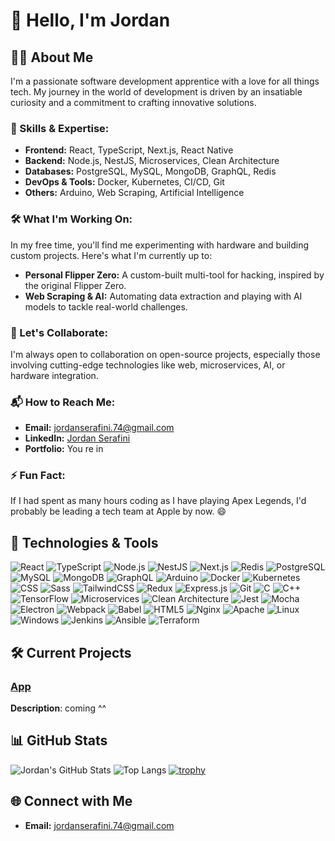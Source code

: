 # 👋 Hello, I'm Jordan

## 🧑‍💻 About Me

I'm a passionate software development apprentice with a love for all things tech. My journey in the world of development is driven by an insatiable curiosity and a commitment to crafting innovative solutions.

### 🌟 Skills & Expertise:
- **Frontend:** React, TypeScript, Next.js, React Native
- **Backend:** Node.js, NestJS, Microservices, Clean Architecture
- **Databases:** PostgreSQL, MySQL, MongoDB, GraphQL, Redis
- **DevOps & Tools:** Docker, Kubernetes, CI/CD, Git
- **Others:** Arduino, Web Scraping, Artificial Intelligence

### 🛠️ What I'm Working On:
In my free time, you'll find me experimenting with hardware and building custom projects. Here's what I'm currently up to:
- **Personal Flipper Zero:** A custom-built multi-tool for hacking, inspired by the original Flipper Zero.
- **Web Scraping & AI:** Automating data extraction and playing with AI models to tackle real-world challenges.

### 🤝 Let's Collaborate:
I'm always open to collaboration on open-source projects, especially those involving cutting-edge technologies like web, microservices, AI, or hardware integration.

### 📬 How to Reach Me:
- **Email:** [jordanserafini.74@gmail.com](mailto:jordanserafini.74@gmail.com)
- **LinkedIn:** [Jordan Serafini](https://fr.linkedin.com/in/jordan-serafini-63b9b2177)
- **Portfolio:** You re in

### ⚡ Fun Fact:
If I had spent as many hours coding as I have playing Apex Legends, I'd probably be leading a tech team at Apple by now. 😄

## 🚀 Technologies & Tools

![React](https://img.shields.io/badge/-React-61DAFB?logo=react&logoColor=black)
![TypeScript](https://img.shields.io/badge/-TypeScript-007ACC?logo=typescript&logoColor=white)
![Node.js](https://img.shields.io/badge/-Node.js-339933?logo=node.js&logoColor=white)
![NestJS](https://img.shields.io/badge/-NestJS-E0234E?logo=nestjs&logoColor=white)
![Next.js](https://img.shields.io/badge/-Next.js-000000?logo=next.js&logoColor=white)
![Redis](https://img.shields.io/badge/-Redis-DC382D?logo=redis&logoColor=white)
![PostgreSQL](https://img.shields.io/badge/-PostgreSQL-336791?logo=postgresql&logoColor=white)
![MySQL](https://img.shields.io/badge/-MySQL-4479A1?logo=mysql&logoColor=white)
![MongoDB](https://img.shields.io/badge/-MongoDB-47A248?logo=mongodb&logoColor=white)
![GraphQL](https://img.shields.io/badge/-GraphQL-E10098?logo=graphql&logoColor=white)
![Arduino](https://img.shields.io/badge/-Arduino-00979D?logo=arduino&logoColor=white)
![Docker](https://img.shields.io/badge/-Docker-2496ED?logo=docker&logoColor=white)
![Kubernetes](https://img.shields.io/badge/-Kubernetes-326CE5?logo=kubernetes&logoColor=white)
![CSS](https://img.shields.io/badge/-CSS-1572B6?logo=css3&logoColor=white)
![Sass](https://img.shields.io/badge/-Sass-CC6699?logo=sass&logoColor=white)
![TailwindCSS](https://img.shields.io/badge/-TailwindCSS-06B6D4?logo=tailwind-css&logoColor=white)
![Redux](https://img.shields.io/badge/-Redux-764ABC?logo=redux&logoColor=white)
![Express.js](https://img.shields.io/badge/-Express.js-000000?logo=express&logoColor=white)
![Git](https://img.shields.io/badge/-Git-F05032?logo=git&logoColor=white)
![C](https://img.shields.io/badge/-C-A8B9CC?logo=c&logoColor=black)
![C++](https://img.shields.io/badge/-C++-00599C?logo=cplusplus&logoColor=white)
![TensorFlow](https://img.shields.io/badge/-TensorFlow-FF6F00?logo=tensorflow&logoColor=white)
![Microservices](https://img.shields.io/badge/-Microservices-FFCA28?logo=microservices&logoColor=black)
![Clean Architecture](https://img.shields.io/badge/-Clean%20Architecture-007ACC?logo=architecture&logoColor=white)
![Jest](https://img.shields.io/badge/-Jest-C21325?logo=jest&logoColor=white)
![Mocha](https://img.shields.io/badge/-Mocha-8D6748?logo=mocha&logoColor=white)
![Electron](https://img.shields.io/badge/-Electron-47848F?logo=electron&logoColor=white)
![Webpack](https://img.shields.io/badge/-Webpack-8DD6F9?logo=webpack&logoColor=black)
![Babel](https://img.shields.io/badge/-Babel-F9DC3E?logo=babel&logoColor=black)
![HTML5](https://img.shields.io/badge/-HTML5-E34F26?logo=html5&logoColor=white)
![Nginx](https://img.shields.io/badge/-Nginx-009639?logo=nginx&logoColor=white)
![Apache](https://img.shields.io/badge/-Apache-D22128?logo=apache&logoColor=white)
![Linux](https://img.shields.io/badge/-Linux-FCC624?logo=linux&logoColor=black)
![Windows](https://img.shields.io/badge/-Windows-0078D6?logo=windows&logoColor=white)
![Jenkins](https://img.shields.io/badge/-Jenkins-D24939?logo=jenkins&logoColor=white)
![Ansible](https://img.shields.io/badge/-Ansible-EE0000?logo=ansible&logoColor=white)
![Terraform](https://img.shields.io/badge/-Terraform-7B42BC?logo=terraform&logoColor=white)


## 🛠️ Current Projects

### [App](https://github.com/JordanSerafini/micro-service-SLI)
**Description**: coming ^^

## 📊 GitHub Stats

![Jordan's GitHub Stats](https://github-readme-stats.vercel.app/api?username=JordanSerafini&show_icons=true&theme=radical&cache_seconds=1800)
![Top Langs](https://github-readme-stats.vercel.app/api/top-langs/?username=JordanSerafini&layout=compact&theme=radical)
[![trophy](https://github-profile-trophy.vercel.app/?username=JordanSerafini&theme=onedark)](https://github.com/ryo-ma/github-profile-trophy)

## 🌐 Connect with Me

- **Email:** [jordanserafini.74@gmail.com](mailto:jordanserafini.74@gmail.com)

